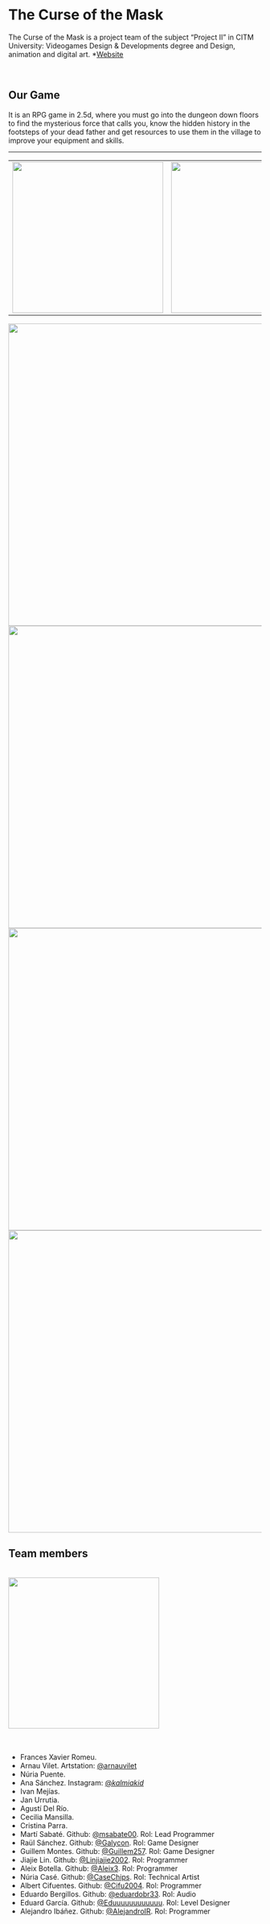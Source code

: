 # The Curse of the Mask 



The Curse of the Mask is a project team of the subject “Project II” in CITM University: Videogames Design & Developments degree and Design, animation and digital art. *[Website](https://southwest-studios.github.io/Suregs-Mask/)

<br>

## Our Game

It is an RPG game in 2.5d, where you must go into the dungeon down floors to find the mysterious force that calls you, know the hidden history in the footsteps of your dead father and get resources to use them in the village to improve your equipment and skills.
<hr>

<table border="0">
 <tr border="0">
    <td border="0"><img src="https://github.com/SouthWest-Studios/Suregs-Mask/assets/71668554/c6f9b557-3c58-4d3f-84e9-92e9e5ed84d6" width="300px">
</td>
    <td border="0"><img src="https://github.com/SouthWest-Studios/Suregs-Mask/assets/71668554/74fa51e2-8136-4f9c-aac5-847f23185a5b" width="300px"></td>
 </tr>
</table>

<img src="https://github.com/SouthWest-Studios/Suregs-Mask/assets/71668554/36d48e45-989a-48c7-b3f1-68ae10253239" width="600px">

<img src="https://github.com/SouthWest-Studios/Suregs-Mask/assets/71668554/73c34a65-b22f-472b-b181-50c8d8ff0b7b" width="600px">

<img src="https://github.com/SouthWest-Studios/Suregs-Mask/assets/71668554/4db67aee-e14d-47dc-be07-105f24dbf12c" width="600px">

<img src="https://github.com/SouthWest-Studios/Suregs-Mask/assets/71668554/e08aca71-b533-48b7-bfcf-f8db3a72128f" width="600px">

## Team members

<br>

<img src="https://github.com/SouthWest-Studios/Suregs-Mask/assets/71668554/50560936-a985-40c1-a499-22cae846566a" width="300px">

<br>
<br>
<br>

- Frances Xavier Romeu.
- Arnau Vilet. Artstation: [@arnauvilet](https://www.artstation.com/arnauvilet)
- Núria Puente.
- Ana Sánchez. Instagram: [@_kalmiakid_](https://www.instagram.com/_kalmiakid_?igsh=bm9tcXY4ejJmNnVn&utm_source=qr)
- Ivan Mejías.
- Jan Urrutia.
- Agustí Del Río.
- Cecilia Mansilla.
- Cristina Parra.
- Martí Sabaté. Github: [@msabate00](https://github.com/msabate00). Rol: Lead Programmer
- Raül Sánchez. Github: [@Galycon]([https://github.com/msabate00](https://github.com/Galycon)). Rol: Game Designer
- Guillem Montes. Github: [@Guillem257](https://github.com/Guillem257). Rol: Game Designer
- Jiajie Lin. Github: [@Linjiajie2002](https://github.com/Linjiajie2002). Rol: Programmer
- Aleix Botella. Github: [@Aleix3](https://github.com/Aleix3). Rol: Programmer
- Núria Casé. Github: [@CaseChips](https://github.com/CaseChips). Rol: Technical Artist
- Albert Cifuentes. Github: [@Cifu2004](https://github.com/Cifu2004). Rol: Programmer
- Eduardo Bergillos. Github: [@eduardobr33](https://github.com/eduardobr33). Rol: Audio
- Eduard García. Github: [@Eduuuuuuuuuuuu](https://github.com/Eduuuuuuuuuuuu). Rol: Level Designer
- Alejandro Ibáñez. Github: [@AlejandroIR](https://github.com/AlejandroIR). Rol: Programmer




               
